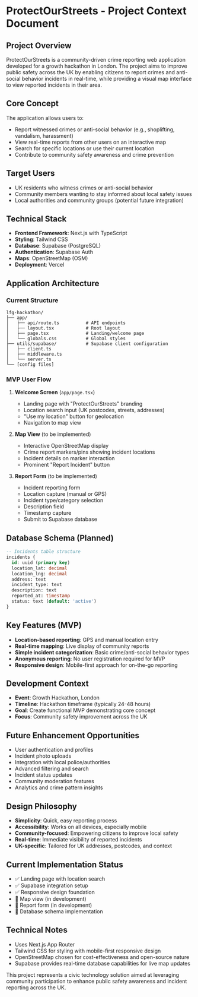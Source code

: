 # ProtectOurStreets - Project Context Document

## Project Overview
ProtectOurStreets is a community-driven crime reporting web application developed for a growth hackathon in London. The project aims to improve public safety across the UK by enabling citizens to report crimes and anti-social behavior incidents in real-time, while providing a visual map interface to view reported incidents in their area.

## Core Concept
The application allows users to:
- Report witnessed crimes or anti-social behavior (e.g., shoplifting, vandalism, harassment)
- View real-time reports from other users on an interactive map
- Search for specific locations or use their current location
- Contribute to community safety awareness and crime prevention

## Target Users
- UK residents who witness crimes or anti-social behavior
- Community members wanting to stay informed about local safety issues
- Local authorities and community groups (potential future integration)

## Technical Stack
- **Frontend Framework**: Next.js with TypeScript
- **Styling**: Tailwind CSS
- **Database**: Supabase (PostgreSQL)
- **Authentication**: Supabase Auth
- **Maps**: OpenStreetMap (OSM)
- **Deployment**: Vercel 

## Application Architecture

### Current Structure
```
lfg-hackathon/
├── app/
│   ├── api/route.ts          # API endpoints
│   ├── layout.tsx            # Root layout
│   ├── page.tsx              # Landing/welcome page
│   └── globals.css           # Global styles
├── utils/supabase/           # Supabase client configuration
│   ├── client.ts
│   ├── middleware.ts
│   └── server.ts
└── [config files]
```

### MVP User Flow
1. **Welcome Screen** (`app/page.tsx`)
   - Landing page with "ProtectOurStreets" branding
   - Location search input (UK postcodes, streets, addresses)
   - "Use my location" button for geolocation
   - Navigation to map view

2. **Map View** (to be implemented)
   - Interactive OpenStreetMap display
   - Crime report markers/pins showing incident locations
   - Incident details on marker interaction
   - Prominent "Report Incident" button

3. **Report Form** (to be implemented)
   - Incident reporting form
   - Location capture (manual or GPS)
   - Incident type/category selection
   - Description field
   - Timestamp capture
   - Submit to Supabase database

## Database Schema (Planned)
```sql
-- Incidents table structure
incidents {
  id: uuid (primary key)
  location_lat: decimal
  location_lng: decimal
  address: text
  incident_type: text
  description: text
  reported_at: timestamp
  status: text (default: 'active')
}
```

## Key Features (MVP)
- **Location-based reporting**: GPS and manual location entry
- **Real-time mapping**: Live display of community reports
- **Simple incident categorization**: Basic crime/anti-social behavior types
- **Anonymous reporting**: No user registration required for MVP
- **Responsive design**: Mobile-first approach for on-the-go reporting

## Development Context
- **Event**: Growth Hackathon, London
- **Timeline**: Hackathon timeframe (typically 24-48 hours)
- **Goal**: Create functional MVP demonstrating core concept
- **Focus**: Community safety improvement across the UK

## Future Enhancement Opportunities
- User authentication and profiles
- Incident photo uploads
- Integration with local police/authorities
- Advanced filtering and search
- Incident status updates
- Community moderation features
- Analytics and crime pattern insights

## Design Philosophy
- **Simplicity**: Quick, easy reporting process
- **Accessibility**: Works on all devices, especially mobile
- **Community-focused**: Empowering citizens to improve local safety
- **Real-time**: Immediate visibility of reported incidents
- **UK-specific**: Tailored for UK addresses, postcodes, and context

## Current Implementation Status
- ✅ Landing page with location search
- ✅ Supabase integration setup
- ✅ Responsive design foundation
- 🔄 Map view (in development)
- 🔄 Report form (in development)
- 🔄 Database schema implementation

## Technical Notes
- Uses Next.js App Router
- Tailwind CSS for styling with mobile-first responsive design
- OpenStreetMap chosen for cost-effectiveness and open-source nature
- Supabase provides real-time database capabilities for live map updates

This project represents a civic technology solution aimed at leveraging community participation to enhance public safety awareness and incident reporting across the UK. 